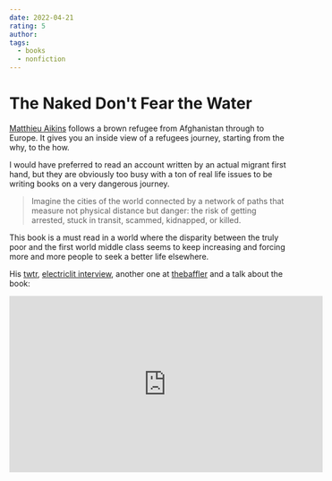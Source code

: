 ```yaml
---
date: 2022-04-21
rating: 5
author: 
tags:
  - books
  - nonfiction
---
```


# The Naked Don't Fear the Water
[Matthieu Aikins](https://maikins.com/) follows a brown refugee from Afghanistan through to Europe. It gives you an inside view of a refugees journey, starting from the why, to the how.

I would have preferred to read an account written by an actual migrant first hand, but they are obviously too busy with a ton of real life issues to be writing books on a very dangerous journey.  

> Imagine the cities of the world connected by a network of paths that measure not physical distance but danger: the risk of getting arrested, stuck in transit, scammed, kidnapped, or killed.

This book is a must read in a world where the disparity between the truly poor and the first world middle class seems to keep increasing and forcing more and more people to seek a better life elsewhere.

His [twtr](https://twitter.com/mattaikins), [electriclit interview](https://electricliterature.com/the-naked-dont-fear-the-water-matthieu-aikins-an-underground-journey-with-afghan-refugees/), another one at [thebaffler](https://thebaffler.com/latest/strangers-in-our-midst-washington) and a talk about the book:

<iframe width="560" height="315" src="https://www.youtube.com/embed/E8509V6YFqc" title="YouTube video player" frameborder="0" allow="accelerometer; autoplay; clipboard-write; encrypted-media; gyroscope; picture-in-picture" allowfullscreen></iframe>

# 

